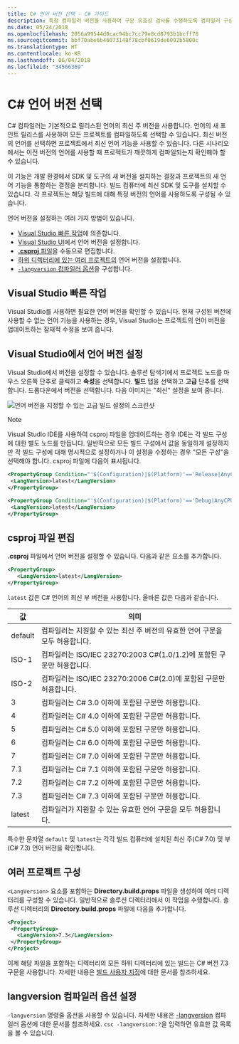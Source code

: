 ```yaml
---
title: C# 언어 버전 선택 - C# 가이드
description: 특정 컴파일러 버전을 사용하여 구문 유효성 검사를 수행하도록 컴파일러 구성
ms.date: 05/24/2018
ms.openlocfilehash: 2056a99544d0cac94bc7cc79e8cd8793b1bcff78
ms.sourcegitcommit: bbf70abe6b46073148f78cbf0619de6092b5800c
ms.translationtype: HT
ms.contentlocale: ko-KR
ms.lasthandoff: 06/04/2018
ms.locfileid: "34566369"
---
```

# <a name="select-the-c-language-version"></a>C# 언어 버전 선택

C# 컴파일러는 기본적으로 릴리스된 언어의 최신 주 버전을 사용합니다. 언어의 새 포인트 릴리스를 사용하여 모든 프로젝트를 컴파일하도록 선택할 수 있습니다. 최신 버전의 언어를 선택하면 프로젝트에서 최신 언어 기능을 사용할 수 있습니다. 다른 시나리오에서는 이전 버전의 언어를 사용할 때 프로젝트가 깨끗하게 컴파일되는지 확인해야 할 수 있습니다.

이 기능은 개발 환경에서 SDK 및 도구의 새 버전을 설치하는 결정과 프로젝트의 새 언어 기능을 통합하는 결정을 분리합니다. 빌드 컴퓨터에 최신 SDK 및 도구를 설치할 수 있습니다. 각 프로젝트는 해당 빌드에 대해 특정 버전의 언어를 사용하도록 구성될 수 있습니다.

언어 버전을 설정하는 여러 가지 방법이 있습니다.

- [Visual Studio 빠른 작업](#visual-studio-quick-action)에 의존합니다.
- [Visual Studio UI](#set-the-language-version-in-visual-studio)에서 언어 버전을 설정합니다.
- [**.csproj** 파일](#edit-the-csproj-file)을 수동으로 편집합니다.
- [하위 디렉터리에 있는 여러 프로젝트의](#configure-multiple-projects) 언어 버전을 설정합니다.
- [`-langversion` 컴파일러 옵션](#set-the-langversion-compiler-option)을 구성합니다.

## <a name="visual-studio-quick-action"></a>Visual Studio 빠른 작업

Visual Studio를 사용하면 필요한 언어 버전을 확인할 수 있습니다. 현재 구성된 버전에 사용할 수 없는 언어 기능을 사용하는 경우, Visual Studio는 프로젝트의 언어 버전을 업데이트하는 잠재적 수정을 보여 줍니다.

## <a name="set-the-language-version-in-visual-studio"></a>Visual Studio에서 언어 버전 설정

Visual Studio에서 버전을 설정할 수 있습니다. 솔루션 탐색기에서 프로젝트 노드를 마우스 오른쪽 단추로 클릭하고 **속성**을 선택합니다. **빌드** 탭을 선택하고 **고급** 단추를 선택합니다. 드롭다운에서 버전을 선택합니다. 다음 이미지는 "최신" 설정을 보여 줍니다.

![언어 버전을 지정할 수 있는 고급 빌드 설정의 스크린샷](./media/configure-language-version/advanced-build-settings.png)

> [!NOTE]
> Visual Studio IDE를 사용하여 csproj 파일을 업데이트하는 경우 IDE는 각 빌드 구성에 대한 별도 노드를 만듭니다. 일반적으로 모든 빌드 구성에서 값을 동일하게 설정하지만 각 빌드 구성에 대해 명시적으로 설정하거나 이 설정을 수정하는 경우 "모든 구성"을 선택해야 합니다. csproj 파일에 다음이 표시됩니다.
>
>```xml
> <PropertyGroup Condition="'$(Configuration)|$(Platform)'=='Release|AnyCPU'">
>  <LangVersion>latest</LangVersion>
></PropertyGroup>
>
> <PropertyGroup Condition="'$(Configuration)|$(Platform)'=='Debug|AnyCPU'">
>  <LangVersion>latest</LangVersion>
> </PropertyGroup>
> ```
>

## <a name="edit-the-csproj-file"></a>csproj 파일 편집

**.csproj** 파일에서 언어 버전을 설정할 수 있습니다. 다음과 같은 요소를 추가합니다.

```xml
<PropertyGroup>
   <LangVersion>latest</LangVersion>
</PropertyGroup>
```

`latest` 값은 C# 언어의 최신 부 버전을 사용합니다. 올바른 값은 다음과 같습니다.

|값|의미|
|------------|-------------|
|default|컴파일러는 지원할 수 있는 최신 주 버전의 유효한 언어 구문을 모두 허용합니다.|
|ISO-1|컴파일러는 ISO/IEC 23270:2003 C#(1.0/1.2)에 포함된 구문만 허용합니다. |
|ISO-2|컴파일러는 ISO/IEC 23270:2006 C#(2.0)에 포함된 구문만 허용합니다. |
|3|컴파일러는 C# 3.0 이하에 포함된 구문만 허용합니다.|
|4|컴파일러는 C# 4.0 이하에 포함된 구문만 허용합니다.|
|5|컴파일러는 C# 5.0 이하에 포함된 구문만 허용합니다.|
|6|컴파일러는 C# 6.0 이하에 포함된 구문만 허용합니다.|
|7|컴파일러는 C# 7.0 이하에 포함된 구문만 허용합니다.|
|7.1|컴파일러는 C# 7.1 이하에 포함된 구문만 허용합니다.|
|7.2|컴파일러는 C# 7.2 이하에 포함된 구문만 허용합니다.|
|7.3|컴파일러는 C# 7.3 이하에 포함된 구문만 허용합니다.|
|latest|컴파일러가 지원할 수 있는 유효한 언어 구문을 모두 허용합니다.|

특수한 문자열 `default` 및 `latest`는 각각 빌드 컴퓨터에 설치된 최신 주(C# 7.0) 및 부(C# 7.3) 언어 버전을 확인합니다.

## <a name="configure-multiple-projects"></a>여러 프로젝트 구성

`<LangVersion>` 요소를 포함하는 **Directory.build.props** 파일을 생성하여 여러 디렉터리를 구성할 수 있습니다. 일반적으로 솔루션 디렉터리에서 이 작업을 수행합니다. 솔루션 디렉터리의 **Directory.build.props** 파일에 다음을 추가합니다.

```xml
<Project>
 <PropertyGroup>
   <LangVersion>7.3</LangVersion>
 </PropertyGroup>
</Project>
```

이제 해당 파일을 포함하는 디렉터리의 모든 하위 디렉터리에 있는 빌드는 C# 버전 7.3 구문을 사용합니다. 자세한 내용은 [빌드 사용자 지정](/visualstudio/msbuild/customize-your-build.md)에 대한 문서를 참조하세요.

## <a name="set-the-langversion-compiler-option"></a>langversion 컴파일러 옵션 설정

`-langversion` 명령줄 옵션을 사용할 수 있습니다. 자세한 내용은 [-langversion](../language-reference/compiler-options/langversion-compiler-option.md) 컴파일러 옵션에 대한 문서를 참조하세요. `csc -langversion:?`을 입력하면 유효한 값 목록을 볼 수 있습니다.
